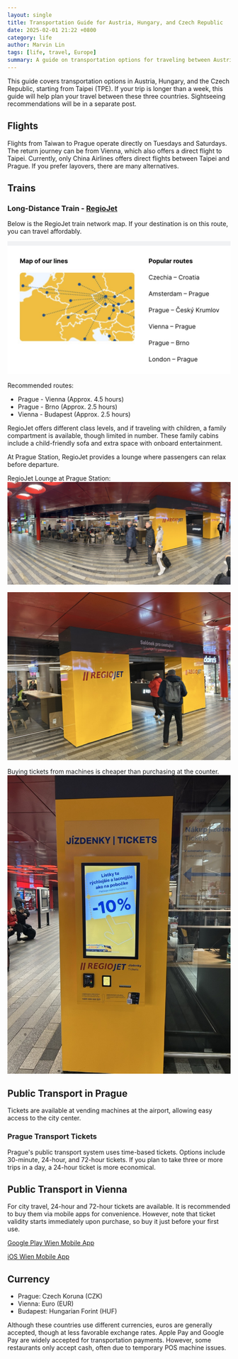 ```yaml
---
layout: single
title: Transportation Guide for Austria, Hungary, and Czech Republic
date: 2025-02-01 21:22 +0800
category: life
author: Marvin Lin
tags: [life, travel, Europe]
summary: A guide on transportation options for traveling between Austria, Hungary, and the Czech Republic. Covers flights, trains, and city transit options for an efficient travel plan.
---
```


This guide covers transportation options in Austria, Hungary, and the Czech Republic, starting from Taipei (TPE). If your trip is longer than a week, this guide will help plan your travel between these three countries. Sightseeing recommendations will be in a separate post.

## Flights

Flights from Taiwan to Prague operate directly on Tuesdays and Saturdays. The return journey can be from Vienna, which also offers a direct flight to Taipei. Currently, only China Airlines offers direct flights between Taipei and Prague. If you prefer layovers, there are many alternatives.

## Trains

### Long-Distance Train - [RegioJet](https://regiojet.com/)

Below is the RegioJet train network map. If your destination is on this route, you can travel affordably.

![RegioJet Route Map](/assets/life/travel-eu-czech-aus/regio_jet_map.jpeg)

Recommended routes:
- Prague - Vienna (Approx. 4.5 hours)
- Prague - Brno (Approx. 2.5 hours)
- Vienna - Budapest (Approx. 2.5 hours)

RegioJet offers different class levels, and if traveling with children, a family compartment is available, though limited in number. These family cabins include a child-friendly sofa and extra space with onboard entertainment.

At Prague Station, RegioJet provides a lounge where passengers can relax before departure.

RegioJet Lounge at Prague Station:
![RegioJet Lounge](/assets/life/travel-eu-czech-aus/regio_jet_2.jpeg)

![RegioJet Lounge 2](/assets/life/travel-eu-czech-aus/regio_jet_1.jpeg)

Buying tickets from machines is cheaper than purchasing at the counter.
![Ticket Machine Purchase](/assets/life/travel-eu-czech-aus/using_machine_buy_is_better.jpeg)

## Public Transport in Prague

Tickets are available at vending machines at the airport, allowing easy access to the city center.

### Prague Transport Tickets

Prague's public transport system uses time-based tickets. Options include 30-minute, 24-hour, and 72-hour tickets. If you plan to take three or more trips in a day, a 24-hour ticket is more economical.

## Public Transport in Vienna

For city travel, 24-hour and 72-hour tickets are available. It is recommended to buy them via mobile apps for convenience. However, note that ticket validity starts immediately upon purchase, so buy it just before your first use.

[Google Play Wien Mobile App](https://play.google.com/store/apps/details?id=at.wienerlinien.wienmobillab&pli=1)

[iOS Wien Mobile App](https://apps.apple.com/us/app/wienmobil/id1107918142)

## Currency

- Prague: Czech Koruna (CZK)
- Vienna: Euro (EUR)
- Budapest: Hungarian Forint (HUF)

Although these countries use different currencies, euros are generally accepted, though at less favorable exchange rates. Apple Pay and Google Pay are widely accepted for transportation payments. However, some restaurants only accept cash, often due to temporary POS machine issues.
